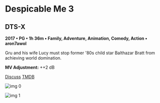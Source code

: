 # Despicable Me 3

## DTS-X

**2017 • PG • 1h 36m • Family, Adventure, Animation, Comedy, Action • aron7awol**

Gru and his wife Lucy must stop former '80s child star Balthazar Bratt from achieving world domination.

**MV Adjustment:** ++2 dB

[Discuss](https://www.avsforum.com/threads/bass-eq-for-filtered-movies.2995212/post-57618672)  [TMDB](324852)

![img 0](https://i.imgur.com/9DYXrXH.jpg)

![img 1](https://i.imgur.com/5ckOjDK.jpg)

